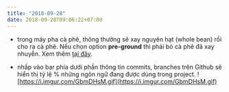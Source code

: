 ```yaml
---
title: "2018-09-28"
date: 2018-09-28T09:06:22+07:00
---
```


- trong máy pha cà phê, thông thường sẽ xay nguyên hạt (whole bean) rồi cho ra cà phê. Nếu chọn option **pre-ground** thì phải bỏ cà phê đã xay nhuyễn. Xem thêm [tại đây](https://www.westrockcoffee.com/pre-ground-vs-whole-bean/?doing_wp_cron=1538100585.1461501121520996093750).

- nhấp vào bar phía dưới phần thông tin commits, branches trên Github sẽ hiển thị tỷ lệ % những ngôn ngữ đang được dùng trong project.
![https://i.imgur.com/GbmDHsM.gif](https://i.imgur.com/GbmDHsM.gif)
